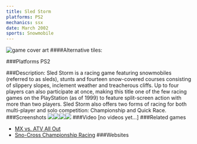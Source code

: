 ```yaml
---
title: Sled Storm
platforms: PS2
mechanics: ssx
date: March 2002
sports: Snowmobile
---
```

![game cover art](//images.igdb.com/igdb/image/upload/t_cover_big/fgyum8r4sy9qugcnwqrj.jpg "Logo Title Text 1")
####Alternative tiles:

###Platforms
PS2

###Description:
Sled Storm is a racing game featuring snowmobiles (referred to as sleds), stunts and fourteen snow-covered courses consisting of slippery slopes, inclement weather and treacherous cliffs. Up to four players can also participate at once, making this title one of the few racing games on the PlayStation (as of 1999) to feature split-screen action with more than two players. Sled Storm also offers two forms of racing for both multi-player and solo competition: Championship and Quick Race.
###Screenshots
<a target="_blank" rel="noopener noreferrer" href="//images.igdb.com/igdb/image/upload/t_cover_big/fgr6o3ccobwpfog1umn7.jpg"><img src="//images.igdb.com/igdb/image/upload/t_thumb/fgr6o3ccobwpfog1umn7.jpg"/></a><a target="_blank" rel="noopener noreferrer" href="//images.igdb.com/igdb/image/upload/t_cover_big/j8drjcsohfdnca73yqdv.jpg"><img src="//images.igdb.com/igdb/image/upload/t_thumb/j8drjcsohfdnca73yqdv.jpg"/></a><a target="_blank" rel="noopener noreferrer" href="//images.igdb.com/igdb/image/upload/t_cover_big/di8wdyjekw3crxqvi5yj.jpg"><img src="//images.igdb.com/igdb/image/upload/t_thumb/di8wdyjekw3crxqvi5yj.jpg"/></a><a target="_blank" rel="noopener noreferrer" href="//images.igdb.com/igdb/image/upload/t_cover_big/hz0gn0bgdv5u4o8uadz9.jpg"><img src="//images.igdb.com/igdb/image/upload/t_thumb/hz0gn0bgdv5u4o8uadz9.jpg"/></a>
###Video
[no videos yet...]
###Related games
* [MX vs. ATV All Out](/games/mx-vs-atv-all-out-67625/)
* [Sno-Cross Championship Racing](/games/sno-cross-championship-racing-45839/)
###Websites

